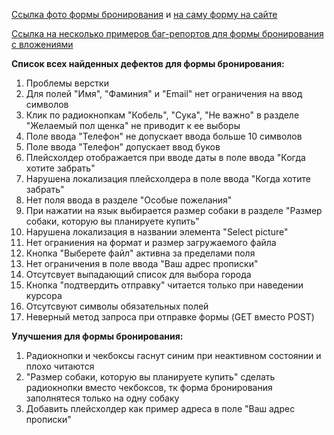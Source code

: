 <a href = "https://drive.google.com/file/d/13WKjiNuVcJJj1BvsGtYLNVKk0IM-KLhc/view?usp=drive_link">Ссылка фото формы бронирования</a>
и <a href = "https://guru.qahacking.ru/index.php/about">на саму форму на сайте</a>


<a href = "https://drive.google.com/drive/folders/1cz3cGYjCqUktdSH3pe3krbQDDGwJTQS4?usp=drive_link">Ссылка на несколько примеров баг-репортов для формы бронирования с вложениями</a>

**Список всех найденных дефектов для формы бронирования:**

1. Проблемы верстки
2. Для полей "Имя", "Фаминия" и "Email" нет ограничения на ввод символов
3. Клик по радиокнопкам "Кобель", "Сука", "Не важно" в разделе "Желаемый пол щенка" не приводит к ее выборы
4. Поле ввода "Телефон" не допускает ввода больше 10 символов
5. Поле ввода "Телефон" допускает ввод буков
6. Плейсхолдер отображается при вводе даты в поле ввода "Когда хотите забрать"
7. Нарушена локализация плейсхолдера в поле ввода "Когда хотите забрать"
8. Нет поля ввода в разделе "Особые пожелания"
9. При нажатии на язык выбирается размер собаки в разделе "Размер собаки, которую вы планируете купить"
10. Нарушена локализация в названии элемента "Select picture"
11. Нет ограниения на формат и размер загружаемого файла
12. Кнопка "Выберете файл" активна за пределами поля
13. Нет ограничения в поле ввода "Ваш адрес прописки"
14. Отсутсвует выпадающий список для выбора города
15. Кнопка "подтвердить отправку" читается только при наведении курсора
16. Отсутсвуют символы обязательных полей
17. Неверный метод запроса при отправке формы (GET вместо POST)
   

**Улучшения для формы бронирования:**

1. Радиокнопки и чекбоксы гаснут синим при неактивном состоянии и плохо читаются
2. "Размер собаки, которую вы планируете купить" сделать радиокнопки вместо чекбоксов, тк форма бронирования заполнятеся только на одну собаку
3. Добавить плейсхолдер как пример адреса в поле "Ваш адрес прописки"




